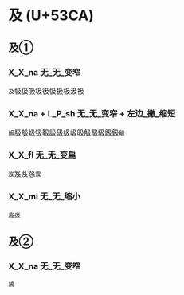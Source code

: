 # 及 (U+53CA)

## 及①

### X_X_na 无_无_变窄
`及`㠷伋吸圾彶忣扱极汲衱

### X_X_na + L_P_sh 无_无_变窄 + 左边_撇_缩短
`魥`䏜䑥㚫钑靸訯砐级岋昅觙馺級趿鈒`䶋`

### X_X_fl 无_无_变扁
`岌`笈芨㤂`雭`

### X_X_mi 无_无_缩小
`㧀㽺`

## 及②

### X_X_na 无_无_变窄
`䲯`

